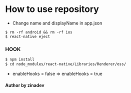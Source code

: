 # How to use repository
- Change name and displayName in app.json
```
$ rm -rf android && rm -rf ios
$ react-native eject
```

### HOOK
```sh 
$ npm install
$ cd node_modules/react-native/Libraries/Renderer/oss/ 
```
- enableHooks = false => enableHooks = true

#### Author by zinadev
